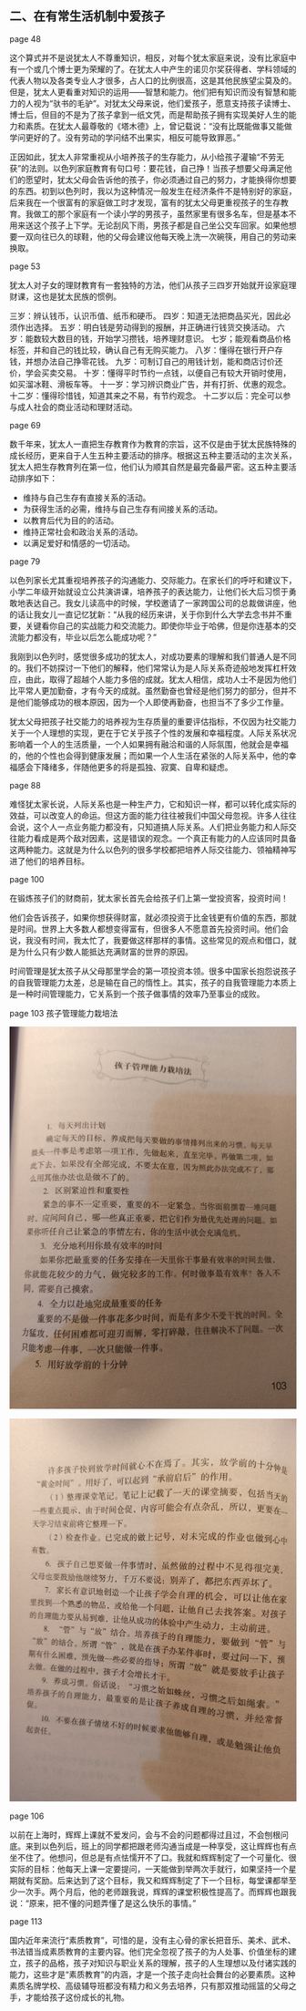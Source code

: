 ## 二、在有常生活机制中爱孩子

page 48

这个算式并不是说犹太人不尊重知识，相反，对每个犹太家庭来说，没有比家庭中有一个或几个博士更为荣耀的了。在犹太人中产生的诺贝尔奖获得者、学科领域的代表人物以及各类专业人才很多，占人口的比例很高，这是其他民族望尘莫及的。但是，犹太人更看重对知识的运用——智慧和能力。他们把有知识而没有智慧和能力的人视为“驮书的毛驴”。对犹太父母来说，他们爱孩子，愿意支持孩子读博士、博士后，但目的不是为了孩子拿到一纸文凭，而是帮助孩子拥有实现美好人生的能力和素质。在犹太人最尊敬的《塔木德》上，曾记载说：“没有比既能做事又能做学问更好的了。没有劳动的学问结不出果实，相反可能导致罪恶。”

正因如此，犹太人非常重视从小培养孩子的生存能力，从小给孩子灌输“不劳无获”的法则。以色列家庭教育有句口号：要花钱，自己挣！当孩子想要父母满足他们的愿望时，犹太父母会告诉他的孩子，你必须通过自己的努力，才能换得你想要的东西。初到以色列时，我以为这种情况一般发生在经济条件不是特别好的家庭，后来我在一个很富有的家庭做工时才发现，富有的犹太父母更重视孩子的生存教育。我做工的那个家庭有一个读小学的男孩子，虽然家里有很多名车，但是基本不用来送这个孩子上下学。无论刮风下雨，男孩子都是自己坐公交车回家。如果他想要一双向往已久的球鞋，他的父母会建议他每天晚上洗一次碗筷，用自己的劳动来换取。

page 53

犹太人对子女的理财教育有一套独特的方法，他们从孩子三四岁开始就开设家庭理财课，这也是犹太民族的惯例。

三岁：辨认钱币，认识币值、纸币和硬币。
四岁：知道无法把商品买光，因此必须作出选择。
五岁：明白钱是劳动得到的报酬，并正确进行钱货交换活动。
六岁：能数较大数目的钱，开始学习攒钱，培养理财意识。
七岁；能观看商品价格标签，并和自己的钱比较，确认自己有无购买能力。
八岁：懂得在银行开户存钱，并想办法自己挣零花钱。
九岁：可制订自己的用钱计划，能和商店讨价还价，学会买卖交易。
十岁：懂得平时节约一点钱，以便自己有较大开销时使用，如买溜冰鞋、滑板车等。
十一岁：学习辨识商业广告，并有打折、优惠的观念。
十二岁：懂得珍惜钱，知道其来之不易，有节约观念。
十二岁以后：完全可以参与成人社会的商业活动和理财活动。

page 69

数千年来，犹太人一直把生存教育作为教育的宗旨，这不仅是由于犹太民族特殊的成长经历，更来自于人生五种主要活动的排序。根据这五种主要活动的主次关系，犹太人把生存教育列在第一位，他们认为顺其自然是最完备最严密。这五种主要活动排序如下：

- 维持与自己生存有直接关系的活动。
- 为获得生活的必需，维持与自己生存有间接关系的活动。
- 以教育后代为目的的活动。
- 维持正常社会和政治关系的活动。
- 以满足爱好和情感的一切活动。

page 79

以色列家长尤其重视培养孩子的沟通能力、交际能力。在家长们的呼吁和建议下，小学二年级开始就设立公共演讲课，培养孩子的表达能力，让他们长大后习惯于勇敢地表达自己。我女儿读高中的时候，学校邀请了一家跨国公司的总裁做讲座，他的话让我女儿一直记忆犹新：“从我的经历来讲，关于你到什么大学去念书并不重要，关键看你自己的实战能力和交流能力。即使你毕业于哈佛，但是你连基本的交流能力都没有，毕业以后怎么能成功呢？”

我刚到以色列时，感觉很多成功的犹太人，对成功要素的理解和我们普通人是不同的。我们不妨探讨一下他们的解释，他们常常认为是人际关系奇迹般地发挥杠杆效应，由此，取得了超越个人能力多倍的成就。犹太人相信，成功人士不是因为他们比平常人更加勤奋，才有今天的成就。虽然勤奋也曾经是他们努力的部分，但并不是他们能够成功的根本原因，因为一个人即使再勤奋，也担当不了多少工作量。

犹太父母把孩子社交能力的培养视为生存质量的重要评估指标，不仅因为社交能力关于一个人理想的实现，更在于它关乎孩子个性的发展和幸福程度。人际关系状况影响着一个人的生活质量，一个人如果拥有融洽和谐的人际氛围，他就会是幸福的，他的个性也会得到健康发展；而如果一个人生活在紧张的人际关系中，他的幸福感会下降绪多，伴随他更多的将是孤独、寂寞、自卑和疑虑。

page 88

难怪犹太家长说，人际关系也是一种生产力，它和知识一样，都可以转化成实际的效益，可以改变人的命运。但这方面的能力往往被我们中国父母忽视。许多人往往会说，这个人一点业务能力都没有，只知道搞人际关系。人们把业务能力和人际交往能力看成是两个敌对因素，这是错误的观念。一个真正有能力的人应该同时具备这两种能力。这就是为什么以色列的很多学校都把培养人际交往能力、领袖精神写进了他们的培养目标。

page 100

在锻炼孩子们的财商前，犹太家长首先会给孩子们上第一堂投资客，投资时间！

他们会告诉孩子，如果你想获得财富，就必须投资于比金钱更有价值的东西，那就是时间。世界上大多数人都想变得富有，但很多人不愿意首先投资时间。他们会说，我没有时间，我太忙了，我要做这样那样的事情。这些常见的观点和借口，就是为什么只有少数人能抵达充满财富的世界的原因。

时间管理是犹太孩子从父母那里学会的第一项投资本领。很多中国家长抱怨说孩子的自我管理能力太差，总是输在自己的惰性上。其实，孩子的自我管理能力本质上是一种时间管理能力，它关系到一个孩子做事情的效率乃至事业的成败。

page 103 孩子管理能力栽培法

![](./page103.jpg)

![](./page104.jpg)

page 106

以前在上海时，辉辉上课就不爱发问，会与不会的问题都得过且过，不会刨根问底。来到以色列后，班上的同学都把跟老师沟通当成是一种享受，这让辉辉也有点坐不住了。他想问，但总是有点怯懦开不了口。我就和辉辉制定了一个可量化、很实际的目标：他每天上课一定要提问，一天能做到举两次手就行，如果坚持一个星期就有奖励。后来达到了这个目标，我又和辉辉制定了下一个目标，每堂课都举至少一次手。两个月后，他的老师跟我说，辉辉的课堂积极性提高了。而辉辉也跟我说：“原来，把不懂的问题弄懂了是这么快乐的事情。”

page 113

国内近年来流行“素质教育”，可惜的是，没有主心骨的家长把音乐、美术、武术、书法错当成素质教育的主要内容。他们完全忽视了孩子的为人处事、价值坐标的建立，孩子的品格，孩子对知识与职业关系的理解，孩子的人生理想以及付诸实践的能力，这些才是“素质教育”的内涵，才是一个孩子走向社会舞台的必要素质。这种素质名牌学校、高级辅导班都没有精力和义务去培养，只有那双推动摇篮的父母之手，才能给孩子这份成长的礼物。
